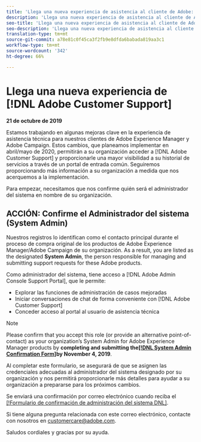 ```yaml
---
title: 'Llega una nueva experiencia de asistencia al cliente de Adobe: Contacto de implementación de AEM'
description: 'Llega una nueva experiencia de asistencia al cliente de Adobe: Contacto de implementación de AEM'
seo-title: 'Llega una nueva experiencia de asistencia al cliente de Adobe: Contacto de implementación de AEM'
seo-description: 'Llega una nueva experiencia de asistencia al cliente de Adobe: Contacto de implementación de AEM'
translation-type: tm+mt
source-git-commit: a78e81c0f45ca3f2fb9e8dfda6babada819aa3c1
workflow-type: tm+mt
source-wordcount: '342'
ht-degree: 66%

---
```



# Llega una nueva experiencia de [!DNL Adobe Customer Support]

**21 de octubre de 2019**

Estamos trabajando en algunas mejoras clave en la experiencia de asistencia técnica para nuestros clientes de Adobe Experience Manager y Adobe Campaign. Estos cambios, que planeamos implementar en abril/mayo de 2020, permitirán a su organización acceder a [!DNL Adobe Customer Support] y proporcionarle una mayor visibilidad a su historial de servicios a través de un portal de entrada común. Seguiremos proporcionando más información a su organización a medida que nos acerquemos a la implementación.

Para empezar, necesitamos que nos confirme quién será el administrador del sistema en nombre de su organización.

## ACCIÓN: Confirme el Administrador del sistema (System Admin)

Nuestros registros lo identifican como el contacto principal durante el proceso de compra original de los productos de Adobe Experience Manager/Adobe Campaign de su organización. As a result, you are listed as the designated **System Admin**, the person responsible for managing and submitting support requests for these Adobe products.

Como administrador del sistema, tiene acceso a [!DNL Adobe Admin Console Support Portal], que le permite:

* Explorar las funciones de administración de casos mejoradas
* Iniciar conversaciones de chat de forma conveniente con [!DNL Adobe Customer Support]
* Conceder acceso al portal al usuario de asistencia técnica

>[!NOTE]
>
>Please confirm that you accept this role (or provide an alternative point-of-contact) as your organization’s System Admin for Adobe Experience Manager products by **completing and submitting the[[!DNL System Admin Confirmation Form]](https://adobe.allegiancetech.com/cgi-bin/qwebcorporate.dll?idx=N5M8RY)by November 4, 2019**.
>
>Al completar este formulario, se asegurará de que se asignen las credenciales adecuadas al administrador del sistema designado por su organización y nos permitirá proporcionarle más detalles para ayudar a su organización a prepararse para los próximos cambios.

Se enviará una confirmación por correo electrónico cuando reciba el [[!Formulario de confirmación de administración del sistema DNL]](https://adobe.allegiancetech.com/cgi-bin/qwebcorporate.dll?idx=N5M8RY).

Si tiene alguna pregunta relacionada con este correo electrónico, contacte con nosotros en customercare@adobe.com.

Saludos cordiales y gracias por su ayuda.
